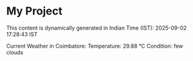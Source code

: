 # My Project

This content is dynamically generated in Indian Time (IST): 2025-09-02 17:28:43 IST


Current Weather in Coimbatore:
Temperature: 29.88 °C
Condition: few clouds
